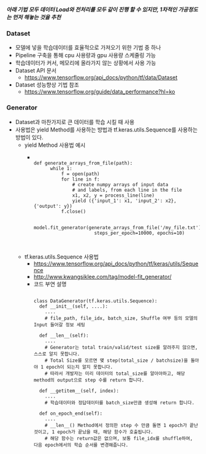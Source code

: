 ##### 아래 기법 모두 데이터 Load와 전처리를 모두 같이 진행 할 수 있지만, 1차적인 가공정도는 먼저 해놓는 것을 추천

### Dataset

- 모델에 넣을 학습데이터를 효율적으로 가져오기 위한 기법 중 하나
- Pipeline 구축을 통해 cpu 사용량과 gpu 사용량 스케쥴링 가능
- 학습데이터가 커서, 메모리에 올라가지 않는 상황에서 사용 가능
- Dataset API 문서
  - https://www.tensorflow.org/api_docs/python/tf/data/Dataset 
- Dataset 성능향상 기법 참조
  - https://www.tensorflow.org/guide/data_performance?hl=ko


### Generator

- Dataset과 마찬가지로 큰 데이터를 학습 시킬 때 사용
- 사용법은 yield Method를 사용하는 방법과 tf.keras.utils.Sequence를 사용하는 방법이 있다.
  - yield Method 사용법 예시
    - <pre>
      <code>
      def generate_arrays_from_file(path):
            while 1:
                f = open(path)
                for line in f:
                    # create numpy arrays of input data
                    # and labels, from each line in the file
                    x1, x2, y = process_line(line)
                    yield ({'input_1': x1, 'input_2': x2}, {'output': y})
                f.close()

        model.fit_generator(generate_arrays_from_file('/my_file.txt'),
                            steps_per_epoch=10000, epochs=10)
        </code>
        </pre>
  - tf.keras.utils.Sequence 사용법
    - https://www.tensorflow.org/api_docs/python/tf/keras/utils/Sequence
    - http://www.kwangsiklee.com/tag/model-fit_generator/
    - 코드 부연 설명
      <pre>
      <code>
      class DataGenerator(tf.keras.utils.Sequence):
        def __init__(self, ....):
          ....
          # file_path, file_idx, batch_size, Shuffle 여부 등의 모델의 Input 들어갈 정보 세팅
          
        def __len__(self):
          ....
          # Generator는 total train/valid/test size를 알려주지 않으면, 스스로 알지 못합니다.
          # Total Size를 모르면 몇 step(total_size / batchsize)을 돌아야 1 epoch이 되는지 알지 못합니다.
          # 따라서 개발자는 미리 데이터의 total_size를 알아야하고, 해당 method의 output으로 step 수를 return 합니다.
            
        def __getitem__(self, index):
          ....
          # 학습데이터와 정답데이터를 batch_size만큼 생성해 return 합니다.
        
        def on_epoch_end(self):
          ....
          # __len__() Method에서 정의한 step 수 만큼 돌면 1 epoch가 끝난 것이고, 1 epoch가 끝났을 때, 해당 함수가 호출됩니다.
          # 해당 함수는 return값은 없으며, 보통 file_idx를 shuffle하여, 다음 epoch에서의 학습 순서를 변경해줍니다.
          
      </code>
      </pre>
